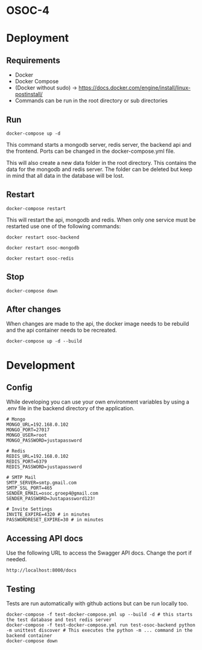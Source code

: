 # OSOC-4
# Deployment

## Requirements

- Docker
- Docker Compose
- (Docker without sudo) -> https://docs.docker.com/engine/install/linux-postinstall/
- Commands can be run in the root directory or sub directories

## Run

`docker-compose up -d`

This command starts a mongodb server, redis server, the backend api and the frontend. Ports can be changed in the docker-compose.yml file.

This will also create a new data folder in the root directory. This contains the data for the mongodb and redis server. The folder can be deleted but keep in mind that all data in the database will be lost.

## Restart

`docker-compose restart`

This will restart the api, mongodb and redis.
When only one service must be restarted use one of the following commands:

`docker restart osoc-backend`

`docker restart osoc-mongodb`

`docker restart osoc-redis`

## Stop

`docker-compose down`

## After changes

When changes are made to the api, the docker image needs to be rebuild and the api container needs to be recreated.

`docker-compose up -d --build`

# Development

## Config
While developing you can use your own environment variables by using a .env file in the backend directory of the application.

```
# Mongo
MONGO_URL=192.168.0.102
MONGO_PORT=27017
MONGO_USER=root
MONGO_PASSWORD=justapassword

# Redis
REDIS_URL=192.168.0.102
REDIS_PORT=6379
REDIS_PASSWORD=justapassword

# SMTP Mail
SMTP_SERVER=smtp.gmail.com
SMTP_SSL_PORT=465
SENDER_EMAIL=osoc.groep4@gmail.com
SENDER_PASSWORD=Justapassword123!

# Invite Settings
INVITE_EXPIRE=4320 # in minutes
PASSWORDRESET_EXPIRE=30 # in minutes
```

## Accessing API docs

Use the following URL to access the Swagger API docs. Change the port if needed.

`http://localhost:8000/docs`

## Testing

Tests are run automatically with github actions but can be run locally too.
```
docker-compose -f test-docker-compose.yml up --build -d # this starts the test database and test redis server
docker-compose -f test-docker-compose.yml run test-osoc-backend python -m unittest discover # This executes the python -m ... command in the backend container
docker-compose down


